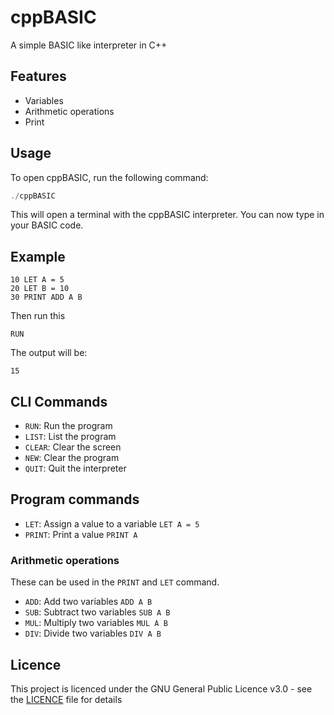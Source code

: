 # cppBASIC

A simple BASIC like interpreter in C++

## Features

- Variables
- Arithmetic operations
- Print

## Usage

To open cppBASIC, run the following command:

```cpp
./cppBASIC
```

This will open a terminal with the cppBASIC interpreter. You can now type in your BASIC code.

## Example

```BASIC
10 LET A = 5
20 LET B = 10
30 PRINT ADD A B
```

Then run this

```
RUN
```

The output will be:

```
15
```

## CLI Commands

- `RUN`: Run the program
- `LIST`: List the program
- `CLEAR`: Clear the screen
- `NEW`: Clear the program
- `QUIT`: Quit the interpreter

## Program commands

- `LET`: Assign a value to a variable `LET A = 5`
- `PRINT`: Print a value `PRINT A`

### Arithmetic operations

These can be used in the `PRINT` and `LET` command.

- `ADD`: Add two variables `ADD A B`
- `SUB`: Subtract two variables `SUB A B`
- `MUL`: Multiply two variables `MUL A B`
- `DIV`: Divide two variables `DIV A B`

## Licence

This project is licenced under the GNU General Public Licence v3.0 - see the [LICENCE](LICENCE) file for details
